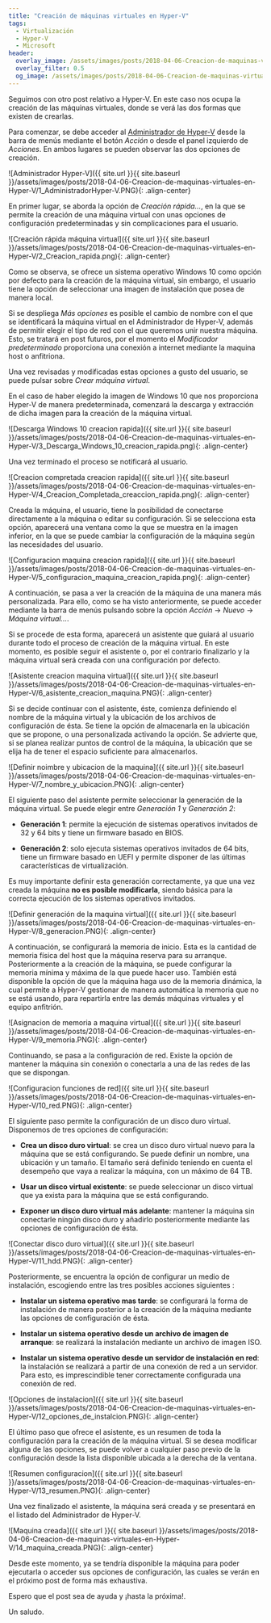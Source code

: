 ```yaml
---
title: "Creación de máquinas virtuales en Hyper-V"
tags:
  - Virtualización
  - Hyper-V
  - Microsoft
header:
  overlay_image: /assets/images/posts/2018-04-06-Creacion-de-maquinas-virtuales-en-Hyper-V/header.png
  overlay_filter: 0.5
  og_image: /assets/images/posts/2018-04-06-Creacion-de-maquinas-virtuales-en-Hyper-V/og.png
---
```


Seguimos con otro post relativo a Hyper-V. En este caso nos ocupa la creación de las máquinas virtuales, donde se verá las dos formas que existen de crearlas.

Para comenzar, se debe acceder al [Administrador de Hyper-V]( https://www.albertopc.com/blog/Conociendo-el-Administrador-de-Hyper-V/) desde la barra de menús mediante el botón *Acción* o desde el panel izquierdo de *Acciones*. En ambos lugares se pueden observar las dos opciones de creación.

![Administrador Hyper-V]({{ site.url }}{{ site.baseurl }}/assets/images/posts/2018-04-06-Creacion-de-maquinas-virtuales-en-Hyper-V/1_AdministradorHyper-V.PNG){: .align-center}

En primer lugar, se aborda la opción de *Creación rápida…*, en la que se permite la creación de una máquina virtual con unas opciones de configuración predeterminadas y sin complicaciones para el usuario.

![Creación rápida máquina virtual]({{ site.url }}{{ site.baseurl }}/assets/images/posts/2018-04-06-Creacion-de-maquinas-virtuales-en-Hyper-V/2_Creacion_rapida.png){: .align-center}

Como se observa, se ofrece un sistema operativo Windows 10 como opción por defecto para la creación de la máquina virtual, sin embargo, el usuario tiene la opción de seleccionar una imagen de instalación que posea de manera local.

Si se despliega *Más opciones* es posible el cambio de nombre con el que se identificará la máquina virtual en el Administrador de Hyper-V, además de permitir elegir el tipo de red con el que queremos unir nuestra máquina. Esto, se tratará en post futuros, por el momento el *Modificador predeterminado* proporciona una conexión a internet mediante la maquina host o anfitriona.

Una vez revisadas y modificadas estas opciones a gusto del usuario, se puede pulsar sobre *Crear máquina virtual*.

En el caso de haber elegido la imagen de Windows 10 que nos proporciona Hyper-V de manera predeterminada, comenzará la descarga y extracción de dicha imagen para la creación de la máquina virtual.

![Descarga Windows 10 creacion rapida]({{ site.url }}{{ site.baseurl }}/assets/images/posts/2018-04-06-Creacion-de-maquinas-virtuales-en-Hyper-V/3_Descarga_Windows_10_creacion_rapida.png){: .align-center}

Una vez terminado el proceso se notificará al usuario.

![Creacion compretada creacion rapida]({{ site.url }}{{ site.baseurl }}/assets/images/posts/2018-04-06-Creacion-de-maquinas-virtuales-en-Hyper-V/4_Creacion_Completada_creaccion_rapida.png){: .align-center}

Creada la máquina, el usuario, tiene la posibilidad de conectarse directamente a la máquina o editar su configuración. Si se selecciona esta opción, aparecerá una ventana como la que se muestra en la imagen inferior, en la que se puede cambiar la configuración de la máquina según las necesidades del usuario.

![Configuracion maquina creacion rapida]({{ site.url }}{{ site.baseurl }}/assets/images/posts/2018-04-06-Creacion-de-maquinas-virtuales-en-Hyper-V/5_configuracion_maquina_creacion_rapida.png){: .align-center}

A continuación, se pasa a ver la creación de la máquina de una manera más personalizada. Para ello, como se ha visto anteriormente, se puede acceder mediante la barra de menús pulsando sobre la opción *Acción* &rarr; *Nuevo* &rarr; *Máquina virtual…*.

Si se procede de esta forma, aparecerá un asistente que guiará al usuario durante todo el proceso de creación de la máquina virtual. En este momento, es posible seguir el asistente o, por el contrario finalizarlo y la máquina virtual será creada con una configuración por defecto.

![Asistente creacion maquina virtual]({{ site.url }}{{ site.baseurl }}/assets/images/posts/2018-04-06-Creacion-de-maquinas-virtuales-en-Hyper-V/6_asistente_creacion_maquina.PNG){: .align-center}

Si se decide continuar con el asistente, éste, comienza definiendo el nombre de la máquina virtual y la ubicación de los archivos de configuración de ésta. Se tiene la opción de almacenarla en la ubicación que se propone, o una personalizada activando la opción. Se advierte que, si se planea realizar puntos de control de la máquina, la ubicación que se elija ha de tener el espacio suficiente para almacenarlos.

![Definir noimbre y ubicacion de la maquina]({{ site.url }}{{ site.baseurl }}/assets/images/posts/2018-04-06-Creacion-de-maquinas-virtuales-en-Hyper-V/7_nombre_y_ubicacion.PNG){: .align-center}

El siguiente paso del asistente permite seleccionar la generación de la máquina virtual. Se puede elegir entre *Generación 1* y *Generación 2*:

* **Generación 1**: permite la ejecución de sistemas operativos invitados de 32 y 64 bits y tiene un firmware basado en BIOS.

* **Generación 2**: solo ejecuta sistemas operativos invitados de 64 bits, tiene un firmware basado en UEFI y permite disponer de las últimas características de virtualización.

Es muy importante definir esta generación correctamente, ya que una vez creada la máquina **no es posible modificarla**, siendo básica para la correcta ejecución de los sistemas operativos invitados.


![Definir generación de la maquina virtual]({{ site.url }}{{ site.baseurl }}/assets/images/posts/2018-04-06-Creacion-de-maquinas-virtuales-en-Hyper-V/8_generacion.PNG){: .align-center}

A continuación, se configurará la memoria de inicio. Esta es la cantidad de memoria física del host que la máquina reserva para su arranque. Posteriormente a la creación de la máquina, se puede configurar la memoria mínima y máxima de la que puede hacer uso. También está disponible la opción de que la máquina haga uso de la memoria dinámica, la cual permite a Hyper-V gestionar de manera automática la memoria que no se está usando, para repartirla entre las demás máquinas virtuales y el equipo anfitrión.

![Asignacion de memoria a maquina virtual]({{ site.url }}{{ site.baseurl }}/assets/images/posts/2018-04-06-Creacion-de-maquinas-virtuales-en-Hyper-V/9_memoria.PNG){: .align-center}

Continuando, se pasa a la configuración de red. Existe la opción de mantener la máquina sin conexión o conectarla a una de las redes de las que se dispongan.

![Configuracion funciones de red]({{ site.url }}{{ site.baseurl }}/assets/images/posts/2018-04-06-Creacion-de-maquinas-virtuales-en-Hyper-V/10_red.PNG){: .align-center}

El siguiente paso permite la configuración de un disco duro virtual. Disponemos de tres opciones de configuración:

* **Crea un disco duro virtual**: se crea un disco duro virtual nuevo para la máquina que se está configurando. Se puede definir un nombre, una ubicación y un tamaño. El tamaño será definido teniendo en cuenta el desempeño que vaya a realizar la máquina, con un máximo de 64 TB.

* **Usar un disco virtual existente**: se puede seleccionar un disco virtual que ya exista para la máquina que se está configurando.

* **Exponer un disco duro virtual más adelante**: mantener la máquina sin conectarle ningún disco duro y añadirlo posteriormente mediante las opciones de configuración de ésta.

![Conectar disco duro virtual]({{ site.url }}{{ site.baseurl }}/assets/images/posts/2018-04-06-Creacion-de-maquinas-virtuales-en-Hyper-V/11_hdd.PNG){: .align-center}

Posteriormente, se encuentra la opción de configurar un medio de instalación, escogiendo entre las tres posibles acciones siguientes :

* **Instalar un sistema operativo mas tarde**: se configurará la forma de instalación de manera posterior a la creación de la máquina mediante las opciones de configuración de ésta.

* **Instalar un sistema operativo desde un archivo de imagen de arranque**: se realizará la instalación mediante un archivo de imagen ISO.

* **Instalar un sistema operativo desde un servidor de instalación en red**: la instalación se realizará a partir de una conexión de red a un servidor. Para esto, es imprescindible tener correctamente configurada una conexión de red.

![Opciones de instalacion]({{ site.url }}{{ site.baseurl }}/assets/images/posts/2018-04-06-Creacion-de-maquinas-virtuales-en-Hyper-V/12_opciones_de_instalcion.PNG){: .align-center}

El último paso que ofrece el asistente, es un resumen de toda la configuración para la creación de la máquina virtual. Si se desea modificar alguna de las opciones, se puede volver a cualquier paso previo de la configuración desde la lista disponible ubicada a la derecha de la ventana.

![Resumen configuracion]({{ site.url }}{{ site.baseurl }}/assets/images/posts/2018-04-06-Creacion-de-maquinas-virtuales-en-Hyper-V/13_resumen.PNG){: .align-center}

Una vez finalizado el asistente, la máquina será creada y se presentará en el listado del Administrador de Hyper-V.

![Maquina creada]({{ site.url }}{{ site.baseurl }}/assets/images/posts/2018-04-06-Creacion-de-maquinas-virtuales-en-Hyper-V/14_maquina_creada.PNG){: .align-center}

Desde este momento, ya se tendría disponible la máquina para poder ejecutarla o acceder sus opciones de configuración, las cuales se verán en el próximo post de forma más exhaustiva.

Espero que el post sea de ayuda y ¡hasta la próxima!.

Un saludo.